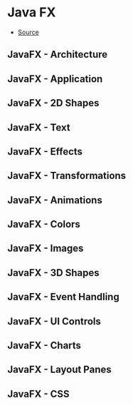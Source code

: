 # Java FX

+ [Source](http://www.tutorialspoint.com/javafx/)

## JavaFX - Architecture
## JavaFX - Application
## JavaFX - 2D Shapes
## JavaFX - Text
## JavaFX - Effects
## JavaFX - Transformations
## JavaFX - Animations
## JavaFX - Colors
## JavaFX - Images
## JavaFX - 3D Shapes
## JavaFX - Event Handling
## JavaFX - UI Controls
## JavaFX - Charts
## JavaFX - Layout Panes
## JavaFX - CSS
